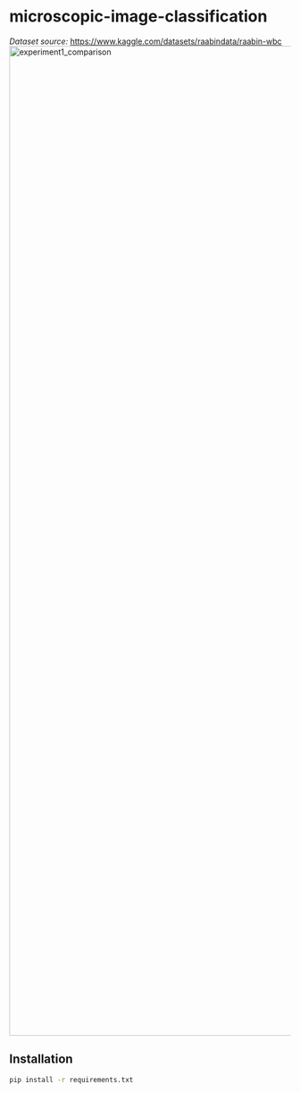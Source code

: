 # microscopic-image-classification
*Dataset source:* https://www.kaggle.com/datasets/raabindata/raabin-wbc
<img width="4764" height="1769" alt="experiment1_comparison" src="https://github.com/user-attachments/assets/13bab987-5e7a-4aa2-8398-8d5734dfddfb" />

## Installation
```bash
pip install -r requirements.txt


